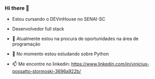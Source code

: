 ### Hi there 👋

- Estou cursando o DEVinHouse no SENAI-SC
- Desenvolvedor full stack


- 🔭 Atualmente estou na procura de oportunidades na área de programação
- 🌱 No momento estou estudando sobre Python
- 📫 Me encontre no linkedin: https://www.linkedin.com/in/vinicius-possatto-stormoski-3696a922b/

